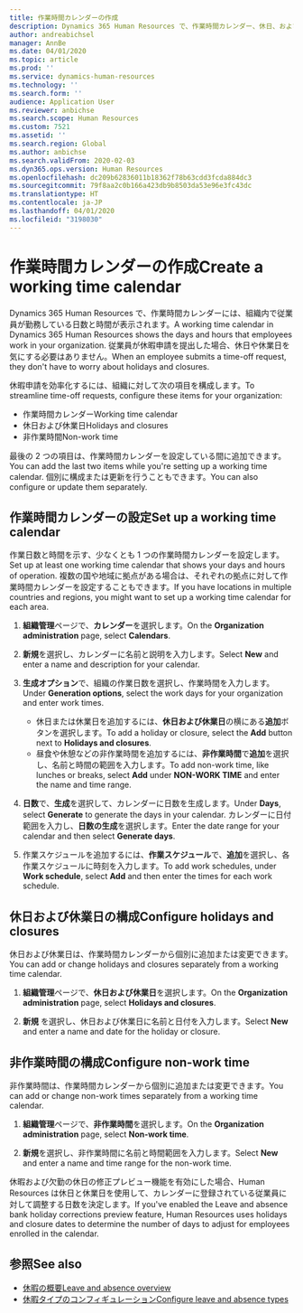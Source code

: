 ```yaml
---
title: 作業時間カレンダーの作成
description: Dynamics 365 Human Resources で、作業時間カレンダー、休日、および非作業時間を定義します。
author: andreabichsel
manager: AnnBe
ms.date: 04/01/2020
ms.topic: article
ms.prod: ''
ms.service: dynamics-human-resources
ms.technology: ''
ms.search.form: ''
audience: Application User
ms.reviewer: anbichse
ms.search.scope: Human Resources
ms.custom: 7521
ms.assetid: ''
ms.search.region: Global
ms.author: anbichse
ms.search.validFrom: 2020-02-03
ms.dyn365.ops.version: Human Resources
ms.openlocfilehash: dc209b62836011b18362f78b63cdd3fcda884dc3
ms.sourcegitcommit: 79f8aa2c0b166a423db9b8503da53e96e3fc43dc
ms.translationtype: HT
ms.contentlocale: ja-JP
ms.lasthandoff: 04/01/2020
ms.locfileid: "3198030"
---
```

# <a name="create-a-working-time-calendar"></a><span data-ttu-id="0071e-103">作業時間カレンダーの作成</span><span class="sxs-lookup"><span data-stu-id="0071e-103">Create a working time calendar</span></span>

<span data-ttu-id="0071e-104">Dynamics 365 Human Resources で、作業時間カレンダーには、組織内で従業員が勤務している日数と時間が表示されます。</span><span class="sxs-lookup"><span data-stu-id="0071e-104">A working time calendar in Dynamics 365 Human Resources shows the days and hours that employees work in your organization.</span></span> <span data-ttu-id="0071e-105">従業員が休暇申請を提出した場合、休日や休業日を気にする必要はありません。</span><span class="sxs-lookup"><span data-stu-id="0071e-105">When an employee submits a time-off request, they don't have to worry about holidays and closures.</span></span>

<span data-ttu-id="0071e-106">休暇申請を効率化するには、組織に対して次の項目を構成します。</span><span class="sxs-lookup"><span data-stu-id="0071e-106">To streamline time-off requests, configure these items for your organization:</span></span>

- <span data-ttu-id="0071e-107">作業時間カレンダー</span><span class="sxs-lookup"><span data-stu-id="0071e-107">Working time calendar</span></span>
- <span data-ttu-id="0071e-108">休日および休業日</span><span class="sxs-lookup"><span data-stu-id="0071e-108">Holidays and closures</span></span>
- <span data-ttu-id="0071e-109">非作業時間</span><span class="sxs-lookup"><span data-stu-id="0071e-109">Non-work time</span></span>

<span data-ttu-id="0071e-110">最後の 2 つの項目は、作業時間カレンダーを設定している間に追加できます。</span><span class="sxs-lookup"><span data-stu-id="0071e-110">You can add the last two items while you're setting up a working time calendar.</span></span> <span data-ttu-id="0071e-111">個別に構成または更新を行うこともできます。</span><span class="sxs-lookup"><span data-stu-id="0071e-111">You can also configure or update them separately.</span></span>

## <a name="set-up-a-working-time-calendar"></a><span data-ttu-id="0071e-112">作業時間カレンダーの設定</span><span class="sxs-lookup"><span data-stu-id="0071e-112">Set up a working time calendar</span></span>

<span data-ttu-id="0071e-113">作業日数と時間を示す、少なくとも 1 つの作業時間カレンダーを設定します。</span><span class="sxs-lookup"><span data-stu-id="0071e-113">Set up at least one working time calendar that shows your days and hours of operation.</span></span> <span data-ttu-id="0071e-114">複数の国や地域に拠点がある場合は、それぞれの拠点に対して作業時間カレンダーを設定することもできます。</span><span class="sxs-lookup"><span data-stu-id="0071e-114">If you have locations in multiple countries and regions, you might want to set up a working time calendar for each area.</span></span>

1. <span data-ttu-id="0071e-115">**組織管理**ページで、**カレンダー**を選択します。</span><span class="sxs-lookup"><span data-stu-id="0071e-115">On the **Organization administration** page, select **Calendars**.</span></span>

2. <span data-ttu-id="0071e-116">**新規**を選択し、カレンダーに名前と説明を入力します。</span><span class="sxs-lookup"><span data-stu-id="0071e-116">Select **New** and enter a name and description for your calendar.</span></span>

3. <span data-ttu-id="0071e-117">**生成オプション**で、組織の作業日数を選択し、作業時間を入力します。</span><span class="sxs-lookup"><span data-stu-id="0071e-117">Under **Generation options**, select the work days for your organization and enter work times.</span></span> 
   - <span data-ttu-id="0071e-118">休日または休業日を追加するには、**休日および休業日**の横にある**追加**ボタンを選択します。</span><span class="sxs-lookup"><span data-stu-id="0071e-118">To add a holiday or closure, select the **Add** button next to **Holidays and closures**.</span></span>
   - <span data-ttu-id="0071e-119">昼食や休憩などの非作業時間を追加するには、**非作業時間**で**追加**を選択し、名前と時間の範囲を入力します。</span><span class="sxs-lookup"><span data-stu-id="0071e-119">To add non-work time, like lunches or breaks, select **Add** under **NON-WORK TIME** and enter the name and time range.</span></span>

4. <span data-ttu-id="0071e-120">**日数**で、**生成**を選択して、カレンダーに日数を生成します。</span><span class="sxs-lookup"><span data-stu-id="0071e-120">Under **Days**, select **Generate** to generate the days in your calendar.</span></span> <span data-ttu-id="0071e-121">カレンダーに日付範囲を入力し、**日数の生成**を選択します。</span><span class="sxs-lookup"><span data-stu-id="0071e-121">Enter the date range for your calendar and then select **Generate days**.</span></span>

5. <span data-ttu-id="0071e-122">作業スケジュールを追加するには、**作業スケジュール**で、**追加**を選択し、各作業スケジュールに時刻を入力します。</span><span class="sxs-lookup"><span data-stu-id="0071e-122">To add work schedules, under **Work schedule**, select **Add** and then enter the times for each work schedule.</span></span>

## <a name="configure-holidays-and-closures"></a><span data-ttu-id="0071e-123">休日および休業日の構成</span><span class="sxs-lookup"><span data-stu-id="0071e-123">Configure holidays and closures</span></span>

<span data-ttu-id="0071e-124">休日および休業日は、作業時間カレンダーから個別に追加または変更できます。</span><span class="sxs-lookup"><span data-stu-id="0071e-124">You can add or change holidays and closures separately from a working time calendar.</span></span>

1. <span data-ttu-id="0071e-125">**組織管理**ページで、**休日および休業日**を選択します。</span><span class="sxs-lookup"><span data-stu-id="0071e-125">On the **Organization administration** page, select **Holidays and closures**.</span></span>

2. <span data-ttu-id="0071e-126">**新規** を選択し、休日および休業日に名前と日付を入力します。</span><span class="sxs-lookup"><span data-stu-id="0071e-126">Select **New** and enter a name and date for the holiday or closure.</span></span>

## <a name="configure-non-work-time"></a><span data-ttu-id="0071e-127">非作業時間の構成</span><span class="sxs-lookup"><span data-stu-id="0071e-127">Configure non-work time</span></span>

<span data-ttu-id="0071e-128">非作業時間は、作業時間カレンダーから個別に追加または変更できます。</span><span class="sxs-lookup"><span data-stu-id="0071e-128">You can add or change non-work times separately from a working time calendar.</span></span>

1. <span data-ttu-id="0071e-129">**組織管理**ページで、**非作業時間**を選択します。</span><span class="sxs-lookup"><span data-stu-id="0071e-129">On the **Organization administration** page, select **Non-work time**.</span></span>

2. <span data-ttu-id="0071e-130">**新規**を選択し、非作業時間に名前と時間範囲を入力します。</span><span class="sxs-lookup"><span data-stu-id="0071e-130">Select **New** and enter a name and time range for the non-work time.</span></span>

<span data-ttu-id="0071e-131">休暇および欠勤の休日の修正プレビュー機能を有効にした場合、Human Resources は休日と休業日を使用して、カレンダーに登録されている従業員に対して調整する日数を決定します。</span><span class="sxs-lookup"><span data-stu-id="0071e-131">If you've enabled the Leave and absence bank holiday corrections preview feature, Human Resources uses holidays and closure dates to determine the number of days to adjust for employees enrolled in the calendar.</span></span>

## <a name="see-also"></a><span data-ttu-id="0071e-132">参照</span><span class="sxs-lookup"><span data-stu-id="0071e-132">See also</span></span>

- [<span data-ttu-id="0071e-133">休暇の概要</span><span class="sxs-lookup"><span data-stu-id="0071e-133">Leave and absence overview</span></span>](hr-leave-and-absence-overview.md)
- [<span data-ttu-id="0071e-134">休暇タイプのコンフィギュレーション</span><span class="sxs-lookup"><span data-stu-id="0071e-134">Configure leave and absence types</span></span>](hr-leave-and-absence-types.md)
